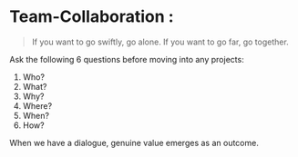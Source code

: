 # Team-Collaboration :


> If you want to go swiftly, go alone. If you want to go far, go together.

Ask the following 6 questions before moving into any projects: 

1. Who?
2. What?
3. Why?
4. Where?
5. When?
6. How?

When we have a dialogue, genuine value emerges as an outcome.
